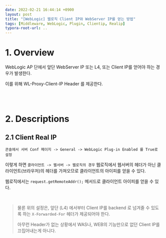 ```yaml
---
date: 2022-02-21 16:44:14 +0900
layout: post
title: "[WebLogic] 웹로직 Client IP와 WebServer IP를 얻는 방법"
tags: [Middleware, WebLogic, Plugin, Clientip, Realip]
typora-root-url: ..
---
```


# 1. Overview

WebLogic AP 단에서 앞단 WebServer IP 또는 L4, 또는 Client IP를 얻어야 하는 경우가 발생한다.

이를 위해 WL-Proxy-Client-IP Header 를 제공한다.


<br><br>


# 2. Descriptions

## 2.1 Client Real IP

`콘솔에서 서버 Conf 페이지 -> General -> WebLogic Plug-in Enabled 를 True로 설정`

이렇게 하면 `클라이언트 -> 웹서버 -> 웹로직의 경우` 웹로직에서 웹서버의 헤더가 아닌 클라이언트(브라우저)의 헤더를 가져오므로 클라이언트의 아이피를 얻을 수 있다.

웹로직에서는 `request.getRemoteAddr();` 메서드로 클라이언트 아이피를 얻을 수 있다.

<br>

> 물론 위의 설정은, 앞단 (L4) 에서부터 Client IP를 backend 로 넘겨줄 수 있도록 하는 `X-Forwarded-For` 헤더가 제공되어야 한다.
>
> 아무런 Header가 없는 상황에서 WAS나, WEB의 기능만으로 없던 Client IP를 끄집어내는게 아니다.
